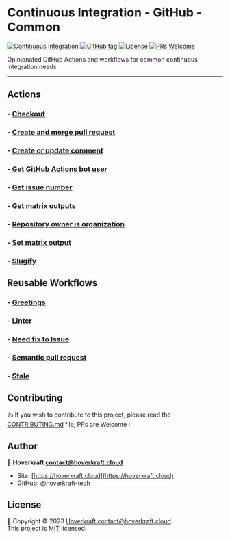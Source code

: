 # Continuous Integration - GitHub - Common

[![Continuous Integration](https://github.com/hoverkraft-tech/ci-github-common/actions/workflows/__main-ci.yml/badge.svg)](https://github.com/hoverkraft-tech/ci-github-common/actions/workflows/__main-ci.yml)
[![GitHub tag](https://img.shields.io/github/tag/hoverkraft-tech/ci-github-common?include_prereleases=&sort=semver&color=blue)](https://github.com/hoverkraft-tech/ci-github-common/releases/)
[![License](https://img.shields.io/badge/License-MIT-blue)](#license)
[![PRs Welcome](https://img.shields.io/badge/PRs-welcome-brightgreen.svg)](CONTRIBUTING.md)

Opinionated GitHub Actions and workflows for common continuous integration needs

---

## Actions

### - [Checkout](actions/checkout/README.md)

### - [Create and merge pull request](actions/create-and-merge-pull-request/README.md)

### - [Create or update comment](actions/create-or-update-comment/README.md)

### - [Get GitHub Actions bot user](actions/get-github-actions-bot-user/README.md)

### - [Get issue number](actions/get-issue-number/README.md)

### - [Get matrix outputs](actions/get-matrix-outputs/README.md)

### - [Repository owner is organization](actions/repository-owner-is-organization/README.md)

### - [Set matrix output](actions/set-matrix-output/README.md)

### - [Slugify](actions/slugify/README.md)

## Reusable Workflows

### - [Greetings](.github/workflows/greetings.md)

### - [Linter](.github/workflows/linter.md)

### - [Need fix to Issue](.github/workflows/need-fix-to-issue.md)

### - [Semantic pull request](.github/workflows/semantic-pull-request.md)

### - [Stale](.github/workflows/stale.md)

## Contributing

👍 If you wish to contribute to this project, please read the [CONTRIBUTING.md](CONTRIBUTING.md) file, PRs are Welcome !

## Author

🏢 **Hoverkraft <contact@hoverkraft.cloud>**

- Site: [https://hoverkraft.cloud](https://hoverkraft.cloud)
- GitHub: [@hoverkraft-tech](https://github.com/hoverkraft-tech)

## License

📝 Copyright © 2023 [Hoverkraft <contact@hoverkraft.cloud>](https://hoverkraft.cloud).<br />
This project is [MIT](LICENSE) licensed.
